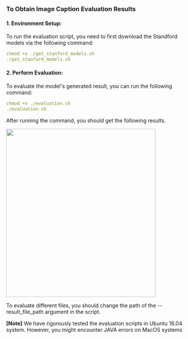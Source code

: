 ### To Obtain Image Caption Evaluation Results

#### 1. Environment Setup:

To run the evaluation script, you need to first download the Standford models via the following command:
```yaml
chmod +x ./get_stanford_models.sh
./get_stanford_models.sh
```
#### 2. Perform Evaluation:

To evaluate the model's generated result, you can run the following command:
```yaml
chmod +x ./evaluation.sh
./evaluation.sh
```

After running the command, you should get the following results.

<img src="https://github.com/yxuansu/MAGIC/blob/main/image_captioning/evaluation/evaluation_result.png" width="400" height="450">




To evaluate different files, you should change the path of the --result_file_path argument in the script.

**[Note]** We have rigorously tested the evaluation scripts in Ubuntu 16.04 system. However, you might encounter JAVA errors on MacOS systems
